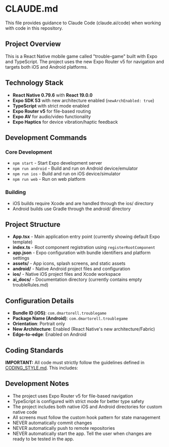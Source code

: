 # CLAUDE.md

This file provides guidance to Claude Code (claude.ai/code) when working with code in this repository.

## Project Overview

This is a React Native mobile game called "trouble-game" built with Expo and TypeScript. The project uses the new Expo Router v5 for navigation and targets both iOS and Android platforms.

## Technology Stack

- **React Native 0.79.6** with **React 19.0.0**
- **Expo SDK 53** with new architecture enabled (`newArchEnabled: true`)
- **TypeScript** with strict mode enabled
- **Expo Router v5** for file-based routing
- **Expo AV** for audio/video functionality
- **Expo Haptics** for device vibration/haptic feedback

## Development Commands

### Core Development
- `npm start` - Start Expo development server
- `npm run android` - Build and run on Android device/emulator
- `npm run ios` - Build and run on iOS device/simulator
- `npm run web` - Run on web platform

### Building
- iOS builds require Xcode and are handled through the ios/ directory
- Android builds use Gradle through the android/ directory

## Project Structure

- **App.tsx** - Main application entry point (currently showing default Expo template)
- **index.ts** - Root component registration using `registerRootComponent`
- **app.json** - Expo configuration with bundle identifiers and platform settings
- **assets/** - App icons, splash screens, and static assets
- **android/** - Native Android project files and configuration
- **ios/** - Native iOS project files and Xcode workspace
- **ai_docs/** - Documentation directory (currently contains empty troubleRules.md)

## Configuration Details

- **Bundle ID (iOS)**: `com.dmartorell.troublegame`
- **Package Name (Android)**: `com.dmartorell.troublegame`
- **Orientation**: Portrait only
- **New Architecture**: Enabled (React Native's new architecture/Fabric)
- **Edge-to-edge**: Enabled on Android

## Coding Standards

**IMPORTANT:** All code must strictly follow the guidelines defined in [CODING_STYLE.md](./CODING_STYLE.md). This includes:


## Development Notes

- The project uses Expo Router v5 for file-based navigation
- TypeScript is configured with strict mode for better type safety
- The project includes both native iOS and Android directories for custom native code
- All screens must follow the custom hook pattern for state management
- NEVER automatically commit changes
- NEVER automatically push to remote repositories
- NEVER automatically start the app. Tell the user when changes are ready to be tested in the app.
